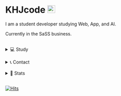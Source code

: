 # KHJcode <img src="https://user-images.githubusercontent.com/1303154/88677602-1635ba80-d120-11ea-84d8-d263ba5fc3c0.gif" width="24px" alt="hi">

I am a student developer studying Web, App, and AI.

Currently in the SaSS business.

<br/>

<details>
<summary>💻 Study</summary>

#### WEB FE
+ HTML, CSS, JavaScript
+ TypeScript
+ React, Next.js

#### WEB BE
+ JavaScript, TypeScript
+ Node.js, Express.js, Nest.js
+ SQL

#### DEVOPS
+ Linux
+ Apache, Nginx
+ Jenkins
+ Kafka
+ Docker, Kubernetes

#### APP
+ Ionic, Capacitor
+ React Native, Expo
+ Flutter

#### AI
+ Tensorflow, .js
+ Python3
+ Pandas, Numpy

#### ETC
+ Algorithm
  - C, C++
  - Python3
+ Security
  - Cryptography
  - Web Hacking
+ Arduino

</details>

<br/>

<details>
<summary>📞 Contact</summary>

<br/>

- to@khjcode.com
- [@khjcode](https://www.instagram.com/khjcode)
- https://open.kakao.com/me/KHJcode

</details>

<br/>

<details>
<summary>🌱 Stats</summary>

<br/>
  
[![KHJcode's github stats](https://github-readme-stats.vercel.app/api?username=KHJcode&show_icons=true&hide_border=false)](https://github.com/KHJcode)
[![Top Langs](https://github-readme-stats.vercel.app/api/top-langs/?username=KHJcode&layout=compact)](https://github.com/KHJcode)

[![Solved.ac
프로필](http://mazassumnida.wtf/api/v2/generate_badge?boj=Kimhj4485)](https://solved.ac/Kimhj4485)
  
</details>

<br/>

[![Hits](https://hits.seeyoufarm.com/api/count/incr/badge.svg?url=https%3A%2F%2Fgithub.com%2Fkhjcode)](https://hits.seeyoufarm.com)

